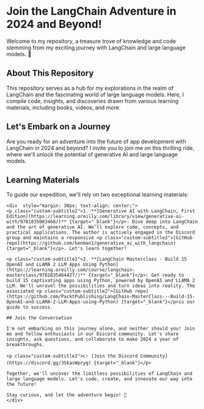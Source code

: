# Join the LangChain Adventure in 2024 and Beyond!

Welcome to my repository, a treasure trove of knowledge and code stemming from my exciting journey with LangChain and large language models. 🚀

## About This Repository

This repository serves as a hub for my explorations in the realm of LangChain and the fascinating world of large language models. Here, I compile code, insights, and discoveries drawn from various learning materials, including books, videos, and more.

## Let's Embark on a Journey

Are you ready for an adventure into the future of app development with LangChain in 2024 and beyond? I invite you to join me on this thrilling ride, where we'll unlock the potential of generative AI and large language models.

## Learning Materials

To guide our expedition, we'll rely on two exceptional learning materials:

```{=html}
<div  style="margin: 30px; text-align: center;">
<p class="custom-subtitle2">1. **[Generative AI with LangChain, First Edition](https://learning.oreilly.com/library/view/generative-ai-with/9781835083468/)** {target="_blank"}</p>: Dive deep into LangChain and the art of generative AI. We'll explore code, concepts, and practical applications. The author is actively engaged in the Discord group and maintains a responsive <p class="custom-subtitle2">[GitHub repo](https://github.com/benman1/generative_ai_with_langchain) {target="_blank"}</p>. Let's learn together!

<p class="custom-subtitle2">2. **[LangChain Masterclass - Build 15 OpenAI and LLAMA 2 LLM Apps Using Python](https://learning.oreilly.com/course/langchain-masterclass/9781835464427/)** {target="_blank"}</p>: Get ready to build 15 captivating apps using Python, powered by OpenAI and LLAMA 2 LLM. We'll unravel the possibilities and turn ideas into reality. The associated <p class="custom-subtitle2">[GitHub repo](https://github.com/PacktPublishing/LangChain-MasterClass---Build-15-OpenAI-and-LLAMA-2-LLM-Apps-using-Python) {target="_blank"}</p>is our guide to success.

## Join the Conversation

I'm not embarking on this journey alone, and neither should you! Join me and fellow enthusiasts in our Discord community. Let's share insights, ask questions, and collaborate to make 2024 a year of breakthroughs.

<p class="custom-subtitle2">👉 [Join the Discord Community](https://discord.gg/3SkasWpryg) {target="_blank"}</p>

Together, we'll uncover the limitless possibilities of LangChain and large language models. Let's code, create, and innovate our way into the future!

Stay curious, and let the adventure begin! 🌟
</div>
```